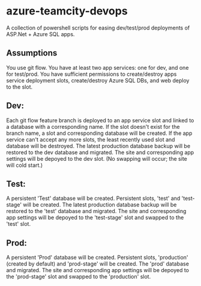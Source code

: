 # azure-teamcity-devops
A collection of powershell scripts for easing dev/test/prod deployments of ASP.Net + Azure SQL apps.

## Assumptions
You use git flow.
You have at least two app services: one for dev, and one for test/prod.
You have sufficient permissions to create/destroy apps service deployment slots, create/destroy Azure SQL DBs, and web deploy to the slot.

## Dev:
Each git flow feature branch is deployed to an app service slot and linked to a database with a corresponding name. 
If the slot doesn't exist for the branch name, a slot and corresponding database will be created.
If the app service can't accept any more slots, the least recently used slot and database will be destroyed.
The latest production database backup will be restored to the dev database and migrated.
The site and corresponding app settings will be depoyed to the dev slot. (No swapping will occur; the site will cold start.)

## Test:
A persistent 'Test' database will be created.
Persistent slots, 'test' and 'test-stage' will be created.
The latest production database backup will be restored to the 'test' database and migrated.
The site and corresponding app settings will be depoyed to the 'test-stage' slot and swapped to the 'test' slot.

## Prod:
A persistent 'Prod' database will be created.
Persistent slots, 'production' (created by default) and 'prod-stage' will be created.
The 'prod' database and migrated.
The site and corresponding app settings will be depoyed to the 'prod-stage' slot and swapped to the 'production' slot.
